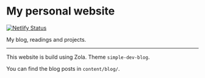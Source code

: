 # My personal website

[![Netlify Status](https://api.netlify.com/api/v1/badges/b1b280e0-ac15-4750-9c17-cae54a3add7a/deploy-status)](https://app.netlify.com/sites/chemaclass/deploys)

My blog, readings and projects. 

---

This website is build using Zola. Theme `simple-dev-blog`.

You can find the blog posts in `content/blog/`.
